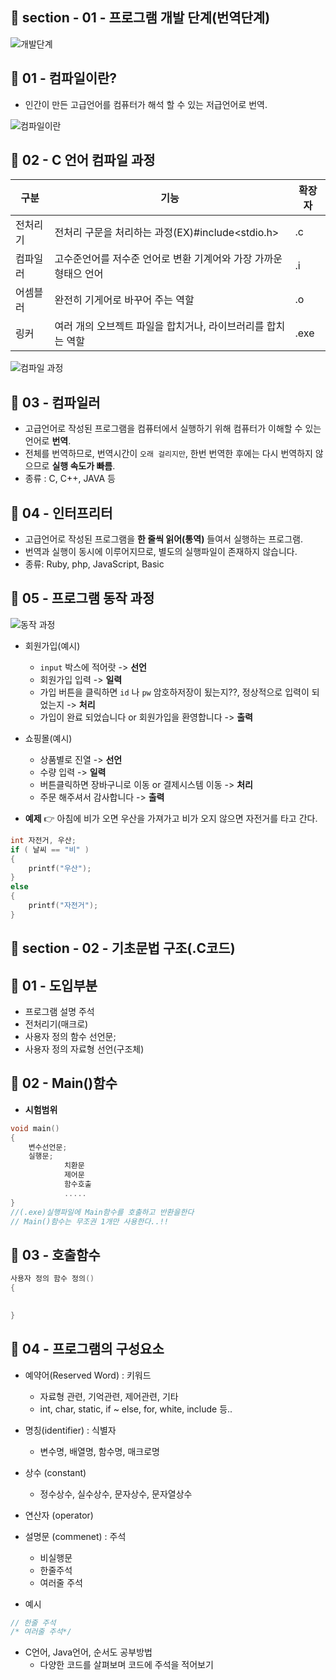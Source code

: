 ## 📝 section - 01 - 프로그램 개발 단계(번역단계) 

![개발단계](https://user-images.githubusercontent.com/93629804/179775701-86eba28c-3641-4903-95a1-00427fb182b8.png)

## 📍 01 - 컴파일이란?

* 인간이 만든 고급언어를 컴퓨터가 해석 할 수 있는 저급언어로 번역.

![컴파일이란](https://user-images.githubusercontent.com/93629804/179406045-4b223d35-0aab-4712-bf51-6866316f2b4e.png)



## 📍 02 - C 언어 컴파일 과정

   |구분|기능|확장자|
   |----|----------|------|
   |전처리기|전처리 구문을 처리하는 과정(EX)#include<stdio.h>|.c|
   |컴파일러|고수준언어를 저수준 언어로 변환 기계어와 가장 가까운 형태으 언어|.i|
   |어셈블러|완전히 기게어로 바꾸어 주는 역할|.o|
   |링커|여러 개의 오브젝트 파일을 합치거나, 라이브러리를 합치는 역할|.exe|

![컴파일 과정](https://user-images.githubusercontent.com/93629804/179404773-8203700a-8311-4356-b6bc-05507113d690.png)

## 📍 03 - 컴파일러

* 고급언어로 작성된 프로그램을 컴퓨터에서 실행하기 위해 컴퓨터가 이해할 수 있는 언어로 **번역**.
* 전체를 번역하므로, 번역시간이 `오래 걸리지만`, 한번 번역한 후에는 다시 번역하지 않으므로 **실행 속도가 빠름**.
* 종류 : C, C++, JAVA 등

## 📍 04 - 인터프리터

* 고급언어로 작성된 프로그램을 **한 줄씩 읽어(통역)** 들여서 실행하는 프로그램.
* 번역과 실행이 동시에 이루어지므로, 별도의 실행파일이 존재하지 않습니다.
* 종류: Ruby, php, JavaScript, Basic


## 📍 05 - 프로그램 동작 과정

![동작 과정](https://user-images.githubusercontent.com/93629804/179395081-4593c5d7-a28c-481a-811e-3e1a6b345cff.png)

* 회원가입(예시) 
    * `input` 박스에 적어랏 -> **선언**
    * 회원가입 입력 -> **일력**
    * 가입 버튼을 클릭하면 `id` 나 `pw` 암호하저장이 됬는지??, 정상적으로 입력이 되었는지 -> **처리**
    * 가입이 완료 되었습니다 or 회원가입을 환영합니다 -> **출력**

* 쇼핑몰(예시) 
    * 상품별로 진열 -> **선언**
    * 수량 입력 -> **일력**
    * 버튼클릭하면 장바구니로 이동 or 결제시스템 이동 -> **처리**
    * 주문 해주셔서 감사합니다 -> **출력**

* **예제** 👉 아침에 비가 오면 우산을 가져가고 비가 오지 않으면 자전거를 타고 간다.

```c
int 자전거, 우산;
if ( 날씨 == "비" )
{
    printf("우산");
}
else
{
    printf("자전거");
}
```

## 📝 section - 02 - 기초문법 구조(.C코드)

## 📍 01 - 도입부분

* 프로그램 설명 주석
* 전처리기(매크로)
* 사용자 정의 함수 선언문;
* 사용자 정의 자료형 선언(구조체)

## 📍 02 - Main()함수

* **시험범위**

```c
void main() 
{
    변수선언문;
    실행문;
            치환문
            제어문
            함수호출
            .....
}
//(.exe)실행파일에 Main함수를 호출하고 반환을한다 
// Main()함수는 무조권 1개만 사용한다..!!
```

## 📍 03 - 호출함수

```c
사용자 정의 함수 정의()
{
    

}
```

## 📍 04 - 프로그램의 구성요소

* 예약어(Reserved Word) : 키워드

    * 자료형 관련, 기억관련, 제어관련, 기타
    * int, char, static, if ~ else, for, white, include 등..


* 명칭(identifier) : 식별자

    * 변수명, 배열명, 함수명, 매크로명

* 상수 (constant)

    * 정수상수, 실수상수, 문자상수, 문자열상수

* 연산자 (operator)


* 설명문 (commenet) : 주석

    * 비실행문
    * 한줄주석
    * 여러줄 주석

* 예시

```c
// 한줄 주석
/* 여러줄 주석*/
```
* C언어, Java언어, 순서도 공부방법
    * 다양한 코드를 살펴보며 코드에 주석을 적어보기
